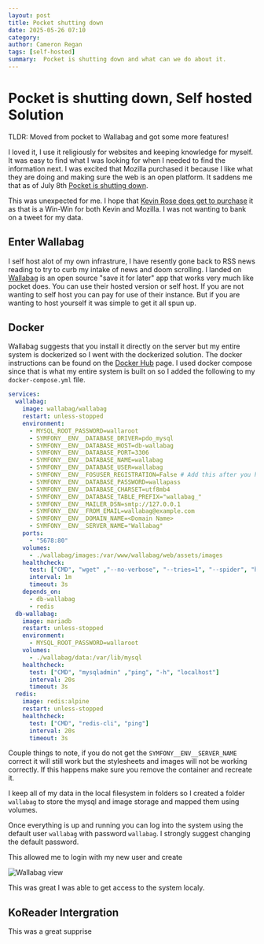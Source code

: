 ```yaml
---
layout: post
title: Pocket shutting down
date: 2025-05-26 07:10
category: 
author: Cameron Regan
tags: [self-hosted]
summary:  Pocket is shutting down and what can we do about it.
---
```


# Pocket is shutting down, Self hosted Solution

TLDR: Moved from pocket to Wallabag and got some more features!

I loved it, I use it religiously for websites and keeping knowledge for myself.  It was easy to find what I was looking for when I needed to find the information next.  I was excited that Mozilla purchased it because I like what they are doing and making sure the web is an open platform.  It saddens me that as of July 8th [Pocket is shutting down](https://support.mozilla.org/en-US/kb/future-of-pocket).  

This was unexpected for me.  I hope that [Kevin Rose does get to purchase](https://x.com/kevinrose/status/1925678269560434961) it as that is a Win-Win for both Kevin and Mozilla.   I was not wanting to bank on a tweet for my data.

## Enter Wallabag

I self host alot of my own infrastrure, I have resently gone back to RSS news reading to try to curb my intake of news and doom scrolling. I landed on [Wallabag](https://wallabag.org/) is an open source "save it for later" app that works very much like pocket does.  You can use their hosted version or self host.  If you are not wanting to self host you can pay for use of their instance.  But if you are wanting to host yourself it was simple to get it all spun up.

## Docker

Wallabag suggests that you install it directly on the server but my entire system is dockerized so I went with the dockerized solution.  The docker instructions can be found on the [Docker Hub](https://hub.docker.com/r/wallabag/wallabag/) page.  I used docker compose since that is what my entire system is built on so I added the following to my `docker-compose.yml` file.

``` yaml
services:
  wallabag:
    image: wallabag/wallabag
    restart: unless-stopped
    environment:
      - MYSQL_ROOT_PASSWORD=wallaroot
      - SYMFONY__ENV__DATABASE_DRIVER=pdo_mysql
      - SYMFONY__ENV__DATABASE_HOST=db-wallabag
      - SYMFONY__ENV__DATABASE_PORT=3306
      - SYMFONY__ENV__DATABASE_NAME=wallabag
      - SYMFONY__ENV__DATABASE_USER=wallabag
      - SYMFONY__ENV__FOSUSER_REGISTRATION=False # Add this after you have created your user to not let others use your instance
      - SYMFONY__ENV__DATABASE_PASSWORD=wallapass
      - SYMFONY__ENV__DATABASE_CHARSET=utf8mb4
      - SYMFONY__ENV__DATABASE_TABLE_PREFIX="wallabag_"
      - SYMFONY__ENV__MAILER_DSN=smtp://127.0.0.1
      - SYMFONY__ENV__FROM_EMAIL=wallabag@example.com
      - SYMFONY__ENV__DOMAIN_NAME=<Domain Name>
      - SYMFONY__ENV__SERVER_NAME="Wallabag"
    ports:
      - "5678:80"
    volumes:
      - ./wallabag/images:/var/www/wallabag/web/assets/images
    healthcheck:
      test: ["CMD", "wget" ,"--no-verbose", "--tries=1", "--spider", "http://localhost/api/info"]
      interval: 1m
      timeout: 3s
    depends_on:
      - db-wallabag
      - redis
  db-wallabag:
    image: mariadb
    restart: unless-stopped
    environment:
      - MYSQL_ROOT_PASSWORD=wallaroot
    volumes:
      - ./wallabag/data:/var/lib/mysql
    healthcheck:
      test: ["CMD", "mysqladmin" ,"ping", "-h", "localhost"]
      interval: 20s
      timeout: 3s
  redis:
    image: redis:alpine
    restart: unless-stopped
    healthcheck:
      test: ["CMD", "redis-cli", "ping"]
      interval: 20s
      timeout: 3s
```

Couple things to note, if you do not get the `SYMFONY__ENV__SERVER_NAME` correct it will still work but the stylesheets and images will not be working correctly.  If this happens make sure you remove the container and recreate it.  

I keep all of my data in the local filesystem in folders so I created a folder `wallabag` to store the mysql and image storage and mapped them using volumes.

Once everything is up and running you can log into the system using the default user `wallabag` with password `wallabag`.  I strongly suggest changing the default password.

This allowed me to login with my new user and create 

![Wallabag view](wallabag-view.png)

This was great I was able to get access to the system localy.

## KoReader Intergration

This was a great supprise

